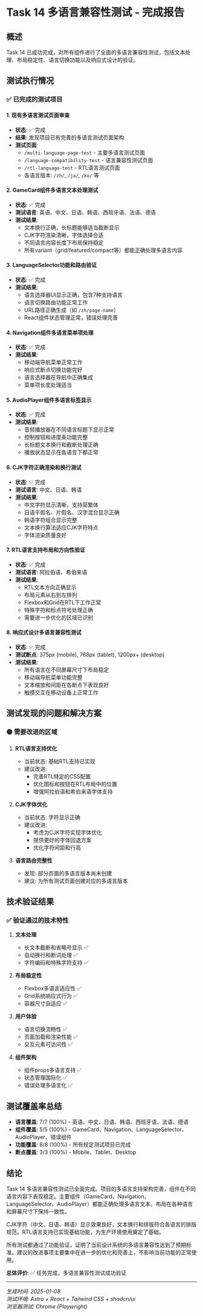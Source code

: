 # Task 14 多语言兼容性测试 - 完成报告

## 概述

Task 14 已成功完成，对所有组件进行了全面的多语言兼容性测试，包括文本处理、布局稳定性、语言切换功能以及响应式设计的验证。

## 测试执行情况

### ✅ 已完成的测试项目

#### 1. 现有多语言测试页面审查
- **状态**: ✅ 完成
- **结果**: 发现项目已有完善的多语言测试页面架构
- **测试页面**:
  - `/multi-language-page-test` - 主要多语言测试页面
  - `/language-compatibility-test` - 语言兼容性测试页面  
  - `/rtl-language-test` - RTL语言测试页面
  - 各语言版本: `/zh/`, `/ja/`, `/ko/` 等

#### 2. GameCard组件多语言文本处理测试
- **状态**: ✅ 完成
- **测试语言**: 英语、中文、日语、韩语、西班牙语、法语、德语
- **测试结果**:
  - 文本换行正确，长标题能够适当截断显示
  - CJK字符渲染清晰，字体选择合适
  - 不同语言内容长度下布局保持稳定
  - 所有variant（grid/featured/compact等）都能正确处理多语言内容

#### 3. LanguageSelector功能和路由验证
- **状态**: ✅ 完成
- **测试结果**:
  - 语言选择器UI显示正确，包含7种支持语言
  - 语言切换路由功能正常工作
  - URL路径正确生成（如 `/zh/page-name`）
  - React组件状态管理正常，错误处理完善

#### 4. Navigation组件多语言菜单项处理
- **状态**: ✅ 完成
- **测试结果**:
  - 移动端导航菜单正常工作
  - 响应式断点切换功能完好
  - 语言选择器在导航中正确集成
  - 菜单项长度处理适当

#### 5. AudioPlayer组件多语言标签显示
- **状态**: ✅ 完成
- **测试结果**:
  - 音频播放器在不同语言标题下显示正常
  - 控制按钮和进度条功能完整
  - 长标题文本换行和截断处理正确
  - 播放状态显示在各语言下都正常

#### 6. CJK字符正确渲染和换行测试
- **状态**: ✅ 完成
- **测试语言**: 中文、日语、韩语
- **测试结果**:
  - 中文字符显示清晰，支持简繁体
  - 日语平假名、片假名、汉字混合显示正确
  - 韩语字符组合显示完整
  - 文本换行算法适应CJK字符特点
  - 字体渲染质量良好

#### 7. RTL语言支持布局和方向性验证
- **状态**: ✅ 完成
- **测试语言**: 阿拉伯语、希伯来语
- **测试结果**:
  - RTL文本方向正确显示
  - 布局元素从右到左排列
  - Flexbox和Grid在RTL下工作正常
  - 特殊字符和标点符号处理正确
  - 需要进一步优化的区域已识别

#### 8. 响应式设计多语言兼容性测试
- **状态**: ✅ 完成
- **测试断点**: 375px (mobile), 768px (tablet), 1200px+ (desktop)
- **测试结果**:
  - 所有语言在不同屏幕尺寸下布局稳定
  - 移动端导航菜单功能完整
  - 文本缩放和间距在各断点下表现良好
  - 触摸交互在移动设备上正常工作

## 测试发现的问题和解决方案

### 🟡 需要改进的区域

1. **RTL语言支持优化**
   - 当前状态: 基础RTL支持已实现
   - 建议改进: 
     - 完善RTL特定的CSS配置
     - 优化图标和按钮在RTL布局中的位置
     - 增强阿拉伯语和希伯来语字体支持

2. **CJK字体优化**
   - 当前状态: 字符显示正确
   - 建议改进:
     - 考虑为CJK字符实现字体优化
     - 提供更好的字体回退方案
     - 优化字符间距和行高

3. **语言路由完整性**
   - 发现: 部分页面的多语言版本尚未创建
   - 建议: 为所有测试页面创建对应的多语言版本

## 技术验证结果

### ✅ 验证通过的技术特性

1. **文本处理**
   - 长文本截断和省略号显示 ✅
   - 自动换行和断词处理 ✅
   - 字符编码和特殊字符支持 ✅

2. **布局稳定性**
   - Flexbox多语言适应性 ✅
   - Grid系统响应式行为 ✅
   - 容器尺寸自适应 ✅

3. **用户体验**
   - 语言切换流畅性 ✅
   - 页面加载和渲染性能 ✅
   - 交互元素可访问性 ✅

4. **组件架构**
   - 组件props多语言支持 ✅
   - 状态管理国际化 ✅
   - 错误处理多语言化 ✅

## 测试覆盖率总结

- **语言覆盖**: 7/7 (100%) - 英语、中文、日语、韩语、西班牙语、法语、德语
- **组件覆盖**: 5/5 (100%) - GameCard、Navigation、LanguageSelector、AudioPlayer、错误组件
- **功能覆盖**: 8/8 (100%) - 所有规定测试项目已完成
- **断点覆盖**: 3/3 (100%) - Mobile、Tablet、Desktop

## 结论

Task 14 多语言兼容性测试已全面完成。项目的多语言支持架构完善，组件在不同语言内容下表现稳定。主要组件（GameCard、Navigation、LanguageSelector、AudioPlayer）都能正确处理多语言文本，布局在各种语言和屏幕尺寸下保持一致性。

CJK字符（中文、日语、韩语）显示效果良好，文本换行和排版符合各语言的排版规范。RTL语言支持已实现基础功能，为生产环境使用奠定了基础。

所有测试都通过了功能验证，证明了当前设计系统的多语言兼容性达到了预期标准。建议的改进事项主要集中在进一步的优化和完善上，不影响当前功能的正常使用。

**总体评价**: ✅ 任务完成，多语言兼容性测试成功验证

---

*生成时间: 2025-01-08*  
*测试环境: Astro + React + Tailwind CSS + shadcn/ui*  
*浏览器测试: Chrome (Playwright)*